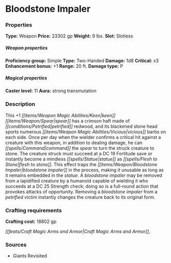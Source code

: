 ﻿---
Title: "Bloodstone Impaler"
Type: "Weapon"
Price: "23302 gp"
Weight: "9 lbs."
Slot: "Slotless"
Proficiency group: "Simple"
Weapon properties Type: "Two-Handed"
Damage: "1d8"
Critical: "x3"
Enhancement bonus: "+1"
Range: "20 ft."
Damage type: "P"
Caster level: "11"
Aura: "strong transmutation"
Description: |
  "This _+1 keen spear_ has a crimson haft made of petrified redwood, and its blackened stone head sports numerous vicious barbs on each side. Once per day when the wielder confirms a critical hit against a creature with this weapon, in addition to dealing damage, he can command the spear to turn the struck creature to stone. The creature struck must succeed at a DC 19 Fortitude save or instantly become a mindless statue as _flesh to stone_. This effect traps the _bloodstone impaler_ in the process, making it unusable as long as it remains embedded in the statue. A _bloodstone impaler_ may be removed from a lapidified creature by a humanoid capable of wielding it who succeeds at a DC 25 Strength check; doing so is a full-round action that provokes attacks of opportunity. Removing a _bloodstone impaler_ from a petrified victim instantly changes the creature back to its original form."
Crafting cost: "18802 gp"
Sources: "['Giants Revisited']"
---

# Bloodstone Impaler

### Properties

**Type:** Weapon **Price:** 23302 gp **Weight:** 9 lbs. **Slot:** Slotless

##### Weapon properties

**Proficiency group:** Simple **Type:** Two-Handed **Damage:** 1d8 **Critical:** x3 **Enhancement bonus:** +1 **Range:** 20 ft. **Damage type:** P

##### Magical properties

**Caster level:** 11 **Aura:** strong transmutation

### Description

This +1 _[[items/Weapon Magic Abilities/Keen|keen]]_ _[[items/Weapon/Spear|spear]]_ has a crimson haft made of _[[conditions/Petrified|petrified]]_ redwood, and its blackened stone head sports numerous _[[items/Weapon Magic Abilities/Vicious|vicious]]_ barbs on each side. Once per day when the wielder confirms a critical hit against a creature with this weapon, in addition to dealing damage, he can _[[spells/Command|command]]_ the _spear_ to turn the struck creature to stone. The creature struck must succeed at a DC 19 Fortitude save or instantly become a mindless _[[spells/Statue|statue]]_ as _[[spells/Flesh to Stone|flesh to stone]]_. This effect traps the _[[items/Weapon/Bloodstone Impaler|bloodstone impaler]]_ in the process, making it unusable as long as it remains embedded in the _statue_. A _bloodstone impaler_ may be removed from a lapidified creature by a humanoid capable of wielding it who succeeds at a DC 25 Strength check; doing so is a full-round action that provokes attacks of opportunity. Removing a _bloodstone impaler_ from a _petrified_ victim instantly changes the creature back to its original form.

### Crafting requirements

**Crafting cost:** 18802 gp

_[[feats/Craft Magic Arms and Armor|Craft Magic Arms and Armor]]_,

### Sources

* Giants Revisited